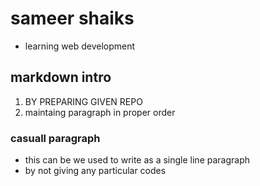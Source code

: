 # sameer shaiks
- learning web development


## markdown intro
1. BY PREPARING GIVEN REPO
1. maintaing paragraph in proper order

### casuall paragraph
- this can be we used to write as a single line paragraph
-   by not giving any particular codes


